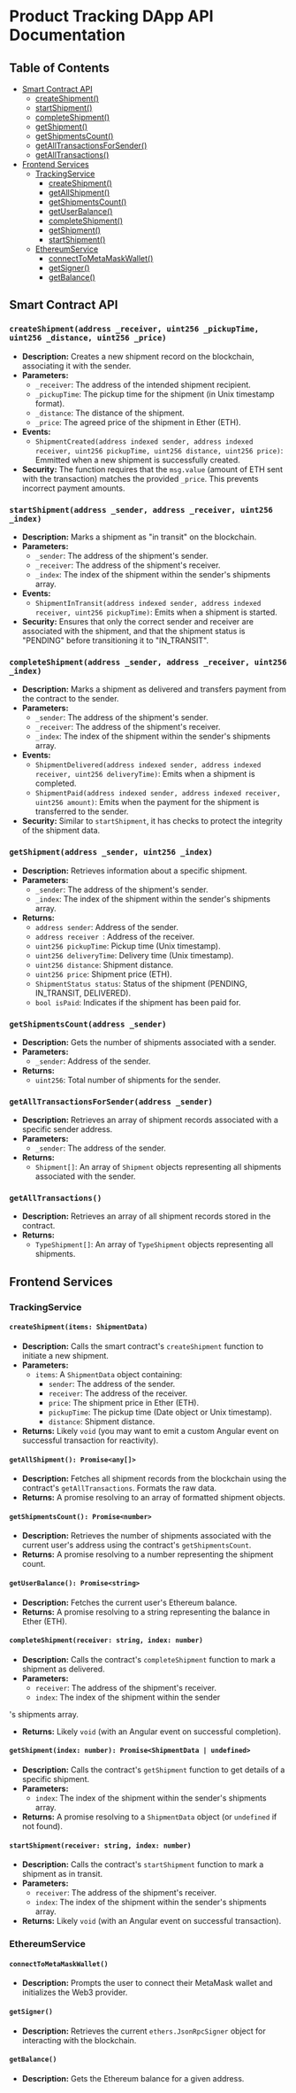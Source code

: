 # Product Tracking DApp API Documentation

## Table of Contents

- [Smart Contract API](#smart-contract-api)
  - [createShipment()](#createshipment)
  - [startShipment()](#startshipment)
  - [completeShipment()](#completeshipment)
  - [getShipment()](#getshipment)
  - [getShipmentsCount()](#getshipmentscount)
  - [getAllTransactionsForSender()](#getalltransactionsforsender)
  - [getAllTransactions()](#getalltransactions)
- [Frontend Services](#frontend-services)
  - [TrackingService](#trackingservice)
    - [createShipment()](#createshipment1)
    - [getAllShipment()](#getallshipment)
    - [getShipmentsCount()](#getshipmentscount1)
    - [getUserBalance()](#getuserbalance)
    - [completeShipment()](#completeshipment1)
    - [getShipment()](#getshipment1)
    - [startShipment()](#startshipment1)
  - [EthereumService](#ethereumservice)
    - [connectToMetaMaskWallet()](#connecttometamaskwallet)
    - [getSigner()](#getsigner)
    - [getBalance()](#getbalance)

## Smart Contract API

### `createShipment(address _receiver, uint256 _pickupTime, uint256 _distance, uint256 _price)`

- **Description:** Creates a new shipment record on the blockchain, associating it with the sender.
- **Parameters:**
  - `_receiver`: The address of the intended shipment recipient.
  - `_pickupTime`: The pickup time for the shipment (in Unix timestamp format).
  - `_distance`: The distance of the shipment.
  - `_price`: The agreed price of the shipment in Ether (ETH).
- **Events:**
  - `ShipmentCreated(address indexed sender, address indexed receiver, uint256 pickupTime, uint256 distance, uint256 price)`: Emmitted when a new shipment is successfully created.
- **Security:** The function requires that the `msg.value` (amount of ETH sent with the transaction) matches the provided `_price`. This prevents incorrect payment amounts.

### `startShipment(address _sender, address _receiver, uint256 _index)`

- **Description:** Marks a shipment as "in transit" on the blockchain.
- **Parameters:**
  - `_sender`: The address of the shipment's sender.
  - `_receiver`: The address of the shipment's receiver.
  - `_index`: The index of the shipment within the sender's shipments array.
- **Events:**
  - `ShipmentInTransit(address indexed sender, address indexed receiver, uint256 pickupTime)`: Emits when a shipment is started.
- **Security:** Ensures that only the correct sender and receiver are associated with the shipment, and that the shipment status is "PENDING" before transitioning it to "IN_TRANSIT".

### `completeShipment(address _sender, address _receiver, uint256 _index)`

- **Description:** Marks a shipment as delivered and transfers payment from the contract to the sender.
- **Parameters:**
  - `_sender`: The address of the shipment's sender.
  - `_receiver`: The address of the shipment's receiver.
  - `_index`: The index of the shipment within the sender's shipments array.
- **Events:**
  - `ShipmentDelivered(address indexed sender, address indexed receiver, uint256 deliveryTime)`: Emits when a shipment is completed.
  - `ShipmentPaid(address indexed sender, address indexed receiver, uint256 amount)`: Emits when the payment for the shipment is transferred to the sender.
- **Security:** Similar to `startShipment`, it has checks to protect the integrity of the shipment data.

### `getShipment(address _sender, uint256 _index)`

- **Description:** Retrieves information about a specific shipment.
- **Parameters:**
  - `_sender`: The address of the shipment's sender.
  - `_index`: The index of the shipment within the sender's shipments array.
- **Returns:**
  - `address sender`: Address of the sender.
  - `address receiver `: Address of the receiver.
  - `uint256 pickupTime`: Pickup time (Unix timestamp).
  - `uint256 deliveryTime`: Delivery time (Unix timestamp).
  - `uint256 distance`: Shipment distance.
  - `uint256 price`: Shipment price (ETH).
  - `ShipmentStatus status`: Status of the shipment (PENDING, IN_TRANSIT, DELIVERED).
  - `bool isPaid`: Indicates if the shipment has been paid for.

### `getShipmentsCount(address _sender)`

- **Description:** Gets the number of shipments associated with a sender.
- **Parameters:**
  - `_sender`: Address of the sender.
- **Returns:**
  - `uint256`: Total number of shipments for the sender.

### `getAllTransactionsForSender(address _sender)`

- **Description:** Retrieves an array of shipment records associated with a specific sender address.
- **Parameters:**
  - `_sender`: The address of the sender.
- **Returns:**
  - `Shipment[]`: An array of `Shipment` objects representing all shipments associated with the sender.

### `getAllTransactions()`

- **Description:** Retrieves an array of all shipment records stored in the contract.
- **Returns:**
  - `TypeShipment[]`: An array of `TypeShipment` objects representing all shipments.

## Frontend Services

### TrackingService

#### `createShipment(items: ShipmentData)`

- **Description:** Calls the smart contract's `createShipment` function to initiate a new shipment.
- **Parameters:**
  - `items`: A `ShipmentData` object containing:
    - `sender`: The address of the sender.
    - `receiver`: The address of the receiver.
    - `price`: The shipment price in Ether (ETH).
    - `pickupTime`: The pickup time (Date object or Unix timestamp).
    - `distance`: Shipment distance.
- **Returns:** Likely `void` (you may want to emit a custom Angular event on successful transaction for reactivity).

#### `getAllShipment(): Promise<any[]>`

- **Description:** Fetches all shipment records from the blockchain using the contract's `getAllTransactions`. Formats the raw data.
- **Returns:** A promise resolving to an array of formatted shipment objects.

#### `getShipmentsCount(): Promise<number>`

- **Description:** Retrieves the number of shipments associated with the current user's address using the contract's `getShipmentsCount`.
- **Returns:** A promise resolving to a number representing the shipment count.

#### `getUserBalance(): Promise<string>`

- **Description:** Fetches the current user's Ethereum balance.
- **Returns:** A promise resolving to a string representing the balance in Ether (ETH).

#### `completeShipment(receiver: string, index: number)`

- **Description:** Calls the contract's `completeShipment` function to mark a shipment as delivered.
- **Parameters:**
  - `receiver`: The address of the shipment's receiver.
  - `index`: The index of the shipment within the sender

's shipments array.
- **Returns:** Likely `void` (with an Angular event on successful completion).

#### `getShipment(index: number): Promise<ShipmentData | undefined>`

- **Description:** Calls the contract's `getShipment` function to get details of a specific shipment.
- **Parameters:**
  - `index`: The index of the shipment within the sender's shipments array.
- **Returns:** A promise resolving to a `ShipmentData` object (or `undefined` if not found).

#### `startShipment(receiver: string, index: number)`

- **Description:** Calls the contract's `startShipment` function to mark a shipment as in transit.
- **Parameters:**
  - `receiver`: The address of the shipment's receiver.
  - `index`: The index of the shipment within the sender's shipments array.
- **Returns:** Likely `void` (with an Angular event on successful transaction).

### EthereumService

#### `connectToMetaMaskWallet()`

- **Description:** Prompts the user to connect their MetaMask wallet and initializes the Web3 provider.

#### `getSigner()`

- **Description:** Retrieves the current `ethers.JsonRpcSigner` object for interacting with the blockchain.

#### `getBalance()`

- **Description:** Gets the Ethereum balance for a given address.
